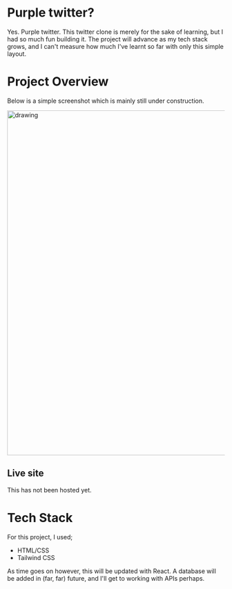# Purple twitter?
Yes. Purple twitter. This twitter clone is merely for the sake of learning, but I had so much fun building it. The project will advance as my tech stack grows, and I can't measure how much I've learnt so far with only this simple layout.

# Project Overview
<p>Below is a simple screenshot which is mainly still under construction. </p>
<img src="https://user-images.githubusercontent.com/81039882/182607462-bacde0d3-8e7f-4a40-8f3b-82b36f455adb.png" alt="drawing" width="800" align="center"/>



## Live site
This has not been hosted yet.

# Tech Stack
For this project, I used;
- HTML/CSS
- Tailwind CSS

As time goes on however, this will be updated with React. A database will be added in (far, far) future, and I'll get to working with APIs perhaps.

